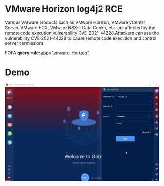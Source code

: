 # VMware Horizon log4j2 RCE

Various VMware products such as VMware Horizon, VMware vCenter Server, VMware HCX, VMware NSX-T Data Center, etc. are affected by the remote code execution vulnerability CVE-2021-44228.Attackers can use the vulnerability CVE-2021-44228 to cause remote code execution and control server permissions.

FOFA **query rule**: [app="vmware-Horizon"](https://fofa.so/result?qbase64=YXBwPSJ2bXdhcmUtSG9yaXpvbiI%3D)

# Demo

![VMware_Horizon_log4j2](VMware_Horizon_log4j2.gif)

